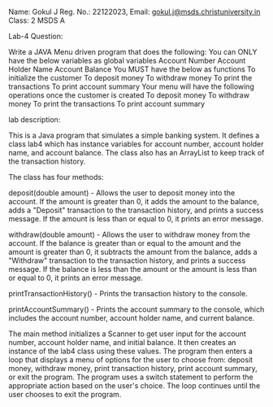 Name: Gokul J
Reg. No.: 22122023, 
Email: gokul.j@msds.christuniversity.in
Class: 2 MSDS A

Lab-4 Question:

Write a JAVA Menu driven program that does the following:
You can ONLY have the below variables as global variables
Account Number
Account Holder Name
Account Balance
You MUST have the below as functions
To initialize the customer
To deposit money
To withdraw money
To print the transactions
To print account summary
Your menu will have the following operations once the customer is created
To deposit money
To withdraw money
To print the transactions
To print account summary

lab description:

This is a Java program that simulates a simple banking system. It defines a class lab4 which has instance variables for account number, account holder name, and account balance. The class also has an ArrayList to keep track of the transaction history.

The class has four methods:

deposit(double amount) - Allows the user to deposit money into the account. If the amount is greater than 0, it adds the amount to the balance, adds a "Deposit" transaction to the transaction history, and prints a success message. If the amount is less than or equal to 0, it prints an error message.

withdraw(double amount) - Allows the user to withdraw money from the account. If the balance is greater than or equal to the amount and the amount is greater than 0, it subtracts the amount from the balance, adds a "Withdraw" transaction to the transaction history, and prints a success message. If the balance is less than the amount or the amount is less than or equal to 0, it prints an error message.

printTransactionHistory() - Prints the transaction history to the console.

printAccountSummary() - Prints the account summary to the console, which includes the account number, account holder name, and current balance.

The main method initializes a Scanner to get user input for the account number, account holder name, and initial balance. It then creates an instance of the lab4 class using these values. The program then enters a loop that displays a menu of options for the user to choose from: deposit money, withdraw money, print transaction history, print account summary, or exit the program. The program uses a switch statement to perform the appropriate action based on the user's choice. The loop continues until the user chooses to exit the program.

